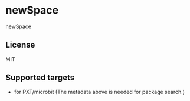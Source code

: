 # newSpace

newSpace

## License

MIT

## Supported targets

* for PXT/microbit
(The metadata above is needed for package search.)

